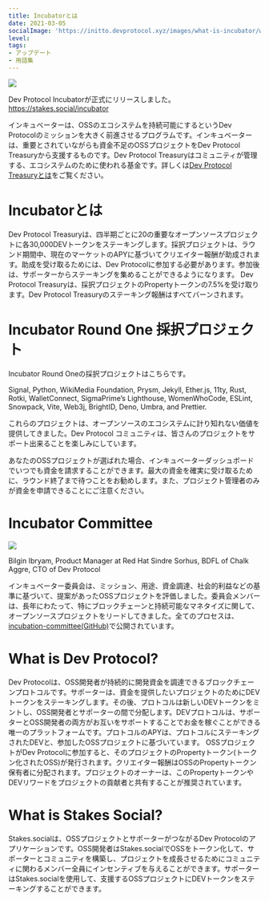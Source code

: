 ```yaml
---
title: Incubatorとは
date: 2021-03-05
socialImage: 'https://initto.devprotocol.xyz/images/what-is-incubator/what-is-incubator-jp.png'
level: 
tags:
- アップデート
- 用語集
---
```


![](/images/posts/what-is-incubator/incubator-logo.png)

Dev Protocol Incubatorが正式にリリースしました。https://stakes.social/incubator

インキュベーターは、OSSのエコシステムを持続可能にするというDev Protocolのミッションを大きく前進させるプログラムです。インキュベーターは、重要とされていながらも資金不足のOSSプロジェクトをDev Protocol Treasuryから支援するものです。Dev Protocol Treasuryはコミュニティが管理する、エコシステムのために使われる基金です。詳しくは[Dev Protocol Treasuryとは](https://initto.devprotocol.xyz/ja/posts/what-is-treasury/)をご覧ください。


# Incubatorとは 

Dev Protocol Treasuryは、四半期ごとに20の重要なオープンソースプロジェクトに各30,000DEVトークンをステーキングします。採択プロジェクトは、ラウンド期間中、現在のマーケットのAPYに基づいてクリエイター報酬が助成されます。助成を受け取るためには、Dev Protocolに参加する必要があります。参加後は、サポーターからステーキングを集めることができるようになります。
Dev Protocol Treasuryは、採択プロジェクトのPropertyトークンの7.5%を受け取ります。Dev Protocol Treasuryのステーキング報酬はすべてバーンされます。


# Incubator Round One 採択プロジェクト

Incubator Round Oneの採択プロジェクトはこちらです。

Signal, Python, WikiMedia Foundation, Prysm, Jekyll, Ether.js, 11ty, Rust, Rotki, WalletConnect, SigmaPrime’s Lighthouse, WomenWhoCode, ESLint, Snowpack, Vite, Web3j, BrightID, Deno, Umbra, and Prettier. 

これらのプロジェクトは、オープンソースのエコシステムに計り知れない価値を提供してきました。Dev Protocol コミュニティは、皆さんのプロジェクトをサポート出来ることを楽しみにしています。

あなたのOSSプロジェクトが選ばれた場合、インキュベーターダッシュボードでいつでも資金を請求することができます。最大の資金を確実に受け取るために、ラウンド終了まで待つことをお勧めします。また、プロジェクト管理者のみが資金を申請できることにご注意ください。


# Incubator Committee 

![](/images/posts/what-is-incubator/incubator-committee.png)

Bilgin Ibryam, Product Manager at Red Hat
Sindre Sorhus, BDFL of Chalk
Aggre, CTO of Dev Protocol

インキュベーター委員会は、ミッション、用途、資金調達、社会的利益などの基準に基づいて、提案があったOSSプロジェクトを評価しました。委員会メンバーは、長年にわたって、特にブロックチェーンと持続可能なマネタイズに関して、オープンソースプロジェクトをリードしてきました。全てのプロセスは、[incubation-committee(GitHub)](https://github.com/dev-protocol/incubation-committee)で公開されています。


# What is Dev Protocol?
Dev Protocolは、OSS開発者が持続的に開発資金を調達できるブロックチェーンプロトコルです。サポーターは、資金を提供したいプロジェクトのためにDEVトークンをステーキングします。その後、プロトコルは新しいDEVトークンをミントし、OSS開発者とサポーターの間で分配します。DEVプロトコルは、サポーターとOSS開発者の両方がお互いをサポートすることでお金を稼ぐことができる唯一のプラットフォームです。プロトコルのAPYは、プロトコルにステーキングされたDEVと、参加したOSSプロジェクトに基づいています。
OSSプロジェクトがDev Protocolに参加すると、そのプロジェクトのPropertyトークン(トークン化されたOSS)が発行されます。クリエイター報酬はOSSのPropertyトークン保有者に分配されます。プロジェクトのオーナーは、このPropertyトークンやDEVリワードをプロジェクトの貢献者と共有することが推奨されています。

# What is Stakes Social?
Stakes.socialは、OSSプロジェクトとサポーターがつながるDev Protocolのアプリケーションです。OSS開発者はStakes.socialでOSSをトークン化して、サポーターとコミュニティを構築し、プロジェクトを成長させるためにコミュニティに関わるメンバー全員にインセンティブを与えることができます。サポーターはStakes.socialを使用して、支援するOSSプロジェクトにDEVトークンをステーキングすることができます。
